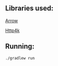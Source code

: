 ## Libraries used:

[Arrow](https://arrow-kt.io/)

[Http4k](https://www.http4k.org/)

## Running:

```bash
./gradlew run
```